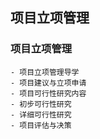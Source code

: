 ## 项目立项管理
### 项目立项管理
    - 项目立项管理导学
    - 项目建议与立项申请
    - 项目可行性研究内容
    - 初步可行性研究
    - 详细可行性研究
    - 项目评估与决策
